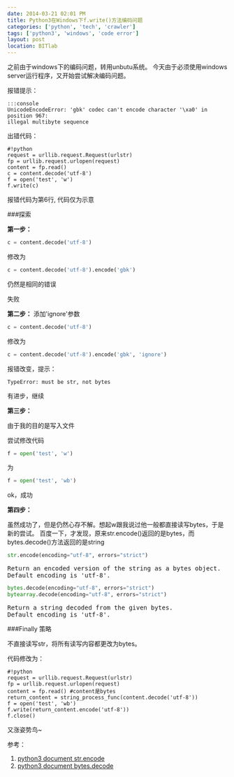 ```yaml
---
date: 2014-03-21 02:01 PM
title: Python3在Windows下f.write()方法编码问题
categories: ['python', 'tech', 'crawler']
tags: ['python3', 'windows', 'code error']
layout: post
location: BITlab
---
```

之前由于windows下的编码问题，转用unbutu系统。
今天由于必须使用windows server运行程序，又开始尝试解决编码问题。
<!-- break -->

报错提示：

	:::console
	UnicodeEncodeError: 'gbk' codec can't encode character '\xa0' in position 967: 
	illegal multibyte sequence
出错代码：

	#!python
	request = urllib.request.Request(urlstr)
	fp = urllib.request.urlopen(request)
	content = fp.read()
	c = content.decode('utf-8')
	f = open('test', 'w')
	f.write(c)

报错代码为第6行, 代码仅为示意


###探索

**第一步：**

```python
c = content.decode('utf-8')
```
修改为
```python
c = content.decode('utf-8').encode('gbk')
```
仍然是相同的错误

失败

**第二步：**
添加'ignore'参数
```python
c = content.decode('utf-8')
```
修改为

```python
c = content.decode('utf-8').encode('gbk', 'ignore')
```
报错改变，提示：
```console
TypeError: must be str, not bytes
```
有进步，继续

**第三步：**

由于我的目的是写入文件

尝试修改代码

```python
f = open('test', 'w')
```
为
```python
f = open('test', 'wb')
```
ok，成功

**第四步：**

虽然成功了，但是仍然心存不解。想起w跟我说过他一般都直接读写bytes，于是新的尝试。
百度一下，才发现，原来str.encode()返回的是bytes，而bytes.decode()方法返回的是string
```python
str.encode(encoding="utf-8", errors="strict")
```
<pre>
Return an encoded version of the string as a bytes object. 
Default encoding is 'utf-8'.
</pre>
```python
bytes.decode(encoding="utf-8", errors="strict")
bytearray.decode(encoding="utf-8", errors="strict")
```
<pre>Return a string decoded from the given bytes. 
Default encoding is 'utf-8'. </pre>

###Finally 策略

不直接读写str，将所有读写内容都更改为bytes。

代码修改为：

	#!python
	request = urllib.request.Request(urlstr)
	fp = urllib.request.urlopen(request)
	content = fp.read() #content是bytes
	return_content = string_process_func(content.decode('utf-8'))	
	f = open('test', 'wb')
	f.write(return_content.encode('utf-8'))
	f.close()

又涨姿势鸟~

参考：

 1. [python3 document str.encode](http://docs.python.org/3.2/library/stdtypes.html#str.encode)
 2. [python3 document bytes.decode](http://docs.python.org/3.2/library/stdtypes.html#bytes.decode)
